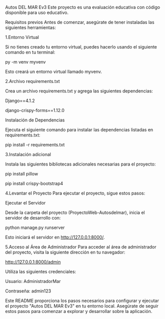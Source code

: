 Autos DEL MAR Ev3
Este proyecto es una evaluación educativa con código disponible para uso educativo.

Requisitos previos
Antes de comenzar, asegúrate de tener instaladas las siguientes herramientas:

1.Entorno Virtual

Si no tienes creado tu entorno virtual, puedes hacerlo usando el siguiente comando en tu terminal:


py -m venv myvenv

Esto creará un entorno virtual llamado myvenv.


2.Archivo requirements.txt

Crea un archivo requirements.txt y agrega las siguientes dependencias:

Django==4.1.2

django-crispy-forms==1.12.0

Instalación de Dependencias

Ejecuta el siguiente comando para instalar las dependencias listadas en requirements.txt:

pip install -r requirements.txt

3.Instalación adicional

Instala las siguientes bibliotecas adicionales necesarias para el proyecto:

pip install pillow

pip install crispy-bootstrap4



4.Levantar el Proyecto
Para ejecutar el proyecto, sigue estos pasos:

Ejecutar el Servidor

Desde la carpeta del proyecto (ProyectoWeb-Autosdelmar), inicia el servidor de desarrollo con:

python manage.py runserver

Esto iniciará el servidor en http://127.0.0.1:8000/.

5.Acceso al Área de Administrador
Para acceder al área de administrador del proyecto, visita la siguiente dirección en tu navegador:

http://127.0.0.1:8000/admin

Utiliza las siguientes credenciales:

Usuario: AdministradorMar

Contraseña: admin123


Este README proporciona los pasos necesarios para configurar y ejecutar el proyecto "Autos DEL MAR Ev3" en tu entorno local. Asegúrate de seguir estos pasos para comenzar a explorar y desarrollar sobre la aplicación.







